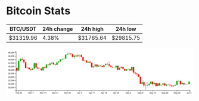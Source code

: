 # Bitcoin Stats

BTC/USDT|24h change|24h high|24h low|
|---|---|---|---|
|$31319.96|4.38%|$31765.64|$29815.75|

<img src="./chart.svg">
